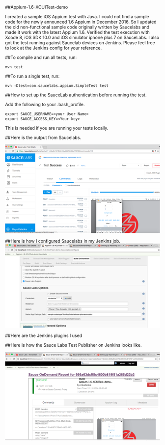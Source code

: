 
##Appium-1.6-XCUITest-demo

I created a sample iOS Appium test with Java. 
I could not find a sample code for the newly announced 1.6 Appium in December 2016. So I updated the old non-functional sample code originally written by Saucelabs and made it work with
the latest Appium 1.6. Verified the test execution with Xcode 8, iOS SDK 10.0 and iOS simulator iphone plus 7 on SauceLabs. I also got the test running against Saucelab devices on Jenkins. Please feel free to look at the Jenkins config for your reference. 

##To compile and run all tests, run:

    mvn test

##To run a single test, run:

    mvn -Dtest=com.saucelabs.appium.SimpleTest test

##How to set up the SauceLab authentication before running the test.

Add the following to your .bash_profile.

    export SAUCE_USERNAME=<your User Name>
    export SAUCE_ACCESS_KEY=<Your key>

This is needed if you are running your tests locally.

##Here is the output from Saucelabs.

<img src="assets/saucelab-test-result.png" width="800">

##Here is how I configured Saucelabs in my Jenkins job.
<img src="assets/saucelab-jenkins-config.png" width="800">

##Here are the Jenkins plugins I used

##Here is how the Sauce Labs Test Publisher on Jenkins looks like.

<img src="assets/saucelab-Jenkins-test-report.png" width="800">

  
